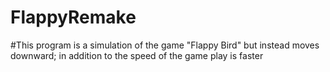 # FlappyRemake
#This program is a simulation of the game "Flappy Bird" but instead moves downward; in addition to the speed of the game play is faster
